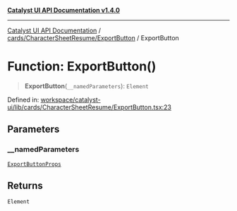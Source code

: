 [**Catalyst UI API Documentation v1.4.0**](../../../../README.md)

---

[Catalyst UI API Documentation](../../../../README.md) / [cards/CharacterSheetResume/ExportButton](../README.md) / ExportButton

# Function: ExportButton()

> **ExportButton**(`__namedParameters`): `Element`

Defined in: [workspace/catalyst-ui/lib/cards/CharacterSheetResume/ExportButton.tsx:23](https://github.com/TheBranchDriftCatalyst/catalyst-ui/blob/main/lib/cards/CharacterSheetResume/ExportButton.tsx#L23)

## Parameters

### \_\_namedParameters

[`ExportButtonProps`](../interfaces/ExportButtonProps.md)

## Returns

`Element`
